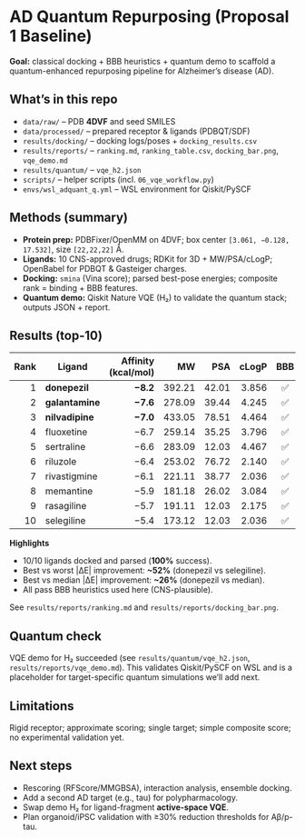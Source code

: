 # AD Quantum Repurposing (Proposal 1 Baseline)

**Goal:** classical docking + BBB heuristics + quantum demo to scaffold a quantum-enhanced repurposing pipeline for Alzheimer’s disease (AD).

## What’s in this repo
- `data/raw/`  – PDB **4DVF** and seed SMILES  
- `data/processed/` – prepared receptor & ligands (PDBQT/SDF)  
- `results/docking/` – docking logs/poses + `docking_results.csv`  
- `results/reports/` – `ranking.md`, `ranking_table.csv`, `docking_bar.png`, `vqe_demo.md`  
- `results/quantum/` – `vqe_h2.json`  
- `scripts/` – helper scripts (incl. `06_vqe_workflow.py`)  
- `envs/wsl_adquant_q.yml` – WSL environment for Qiskit/PySCF

## Methods (summary)
- **Protein prep:** PDBFixer/OpenMM on 4DVF; box center `[3.061, −0.128, 17.532]`, size `[22,22,22]` Å.
- **Ligands:** 10 CNS-approved drugs; RDKit for 3D + MW/PSA/cLogP; OpenBabel for PDBQT & Gasteiger charges.
- **Docking:** `smina` (Vina score); parsed best-pose energies; composite rank = binding + BBB features.
- **Quantum demo:** Qiskit Nature VQE (H₂) to validate the quantum stack; outputs JSON + report.

## Results (top-10)
| Rank | Ligand | Affinity (kcal/mol) | MW | PSA | cLogP | BBB | Composite |
|---:|---|---:|---:|---:|---:|:---:|---:|
| 1 | **donepezil** | **−8.2** | 392.21 | 42.01 | 3.856 | ✅ | **2.2470** |
| 2 | **galantamine** | **−7.6** | 278.09 | 39.44 | 4.245 | ✅ | **1.5164** |
| 3 | **nilvadipine** | **−7.0** | 433.05 | 78.51 | 4.464 | ✅ | **0.7858** |
| 4 | fluoxetine | −6.7 | 259.14 | 35.25 | 3.796 | ✅ | 0.4205 |
| 5 | sertraline | −6.6 | 283.09 | 12.03 | 4.467 | ✅ | 0.2987 |
| 6 | riluzole | −6.4 | 253.02 | 76.72 | 2.140 | ✅ | 0.0552 |
| 7 | rivastigmine | −6.1 | 221.11 | 38.77 | 2.036 | ✅ | −0.3101 |
| 8 | memantine | −5.9 | 181.18 | 26.02 | 3.084 | ✅ | −0.5537 |
| 9 | rasagiline | −5.7 | 191.11 | 12.03 | 2.175 | ✅ | −0.7972 |
| 10 | selegiline | −5.4 | 173.12 | 12.03 | 2.036 | ✅ | −1.1625 |

**Highlights**
- 10/10 ligands docked and parsed (**100%** success).  
- Best vs worst |ΔE| improvement: **~52%** (donepezil vs selegiline).  
- Best vs median |ΔE| improvement: **~26%** (donepezil vs median).  
- All pass BBB heuristics used here (CNS-plausible).

See `results/reports/ranking.md` and `results/reports/docking_bar.png`.

## Quantum check
VQE demo for H₂ succeeded (see `results/quantum/vqe_h2.json`, `results/reports/vqe_demo.md`). This validates Qiskit/PySCF on WSL and is a placeholder for target-specific quantum simulations we’ll add next.

## Limitations
Rigid receptor; approximate scoring; single target; simple composite score; no experimental validation yet.

## Next steps
- Rescoring (RFScore/MMGBSA), interaction analysis, ensemble docking.  
- Add a second AD target (e.g., tau) for polypharmacology.  
- Swap demo H₂ for ligand-fragment **active-space VQE**.  
- Plan organoid/iPSC validation with ≥30% reduction thresholds for Aβ/p-tau.

